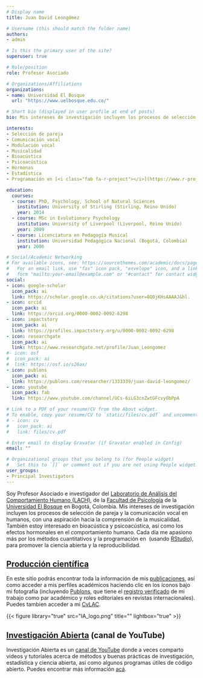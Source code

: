 ```yaml
---
# Display name
title: Juan David Leongómez

# Username (this should match the folder name)
authors:
- admin

# Is this the primary user of the site?
superuser: true

# Role/position
role: Profesor Asociado

# Organizations/Affiliations
organizations:
- name: Universidad El Bosque
  url: "https://www.uelbosque.edu.co/"

# Short bio (displayed in user profile at end of posts)
bio: Mis intereses de investigación incluyen los procesos de selección de pareja y la comunicación vocal en humanos, con una aspiración hacia la comprensión de la musicalidad. También estoy interesado en bioacústica y psicoacústica, así como en estadística y programación en [<i class="fab fa-r-project"></i>](https://www.r-project.org/about.html).

interests:
- Selección de pareja
- Comunicación vocal
- Modulación vocal
- Musicalidad
- Bioacústica
- Psicoacústica
- Hormonas
- Estadística
- Programación en [<i class="fab fa-r-project"></i>](https://www.r-project.org/about.html)

education:
  courses:
  - course: PhD, Psychology, School of Natural Sciences
    institution: University of Stirling (Stirling, Reino Unido)
    year: 2014
  - course: MSc in Evolutionary Psychology
    institution: University of Liverpool (Liverpool, Reino Unido)
    year: 2009
  - course: Licenciatura en Pedagogía Musical
    institution: Universidad Pedagógica Nacional (Bogotá, Colombia)
    year: 2006

# Social/Academic Networking
# For available icons, see: https://sourcethemes.com/academic/docs/page-builder/#icons
#   For an email link, use "fas" icon pack, "envelope" icon, and a link in the
#   form "mailto:your-email@example.com" or "#contact" for contact widget.
social:
- icon: google-scholar
  icon_pack: ai
  link: https://scholar.google.co.uk/citations?user=8Q0jKHsAAAAJ&hl.
- icon: orcid
  icon_pack: ai
  link: https://orcid.org/0000-0002-0092-6298
- icon: impactstory
  icon_pack: ai
  link: https://profiles.impactstory.org/u/0000-0002-0092-6298
- icon: researchgate
  icon_pack: ai
  link: https://www.researchgate.net/profile/Juan_Leongomez
#- icon: osf
#  icon_pack: ai
#  link: https://osf.io/s26ax/
- icon: publons
  icon_pack: ai
  link: https://publons.com/researcher/1333339/juan-david-leongomez/
- icon: youtube
  icon_pack: fab
  link: https://www.youtube.com/channel/UCs-6iLG3cnZwtGFcvyObPpA

# Link to a PDF of your resume/CV from the About widget.
# To enable, copy your resume/CV to `static/files/cv.pdf` and uncomment the lines below.
# - icon: cv
#   icon_pack: ai
#   link: files/cv.pdf

# Enter email to display Gravatar (if Gravatar enabled in Config)
email: ""

# Organizational groups that you belong to (for People widget)
#   Set this to `[]` or comment out if you are not using People widget.
user_groups:
- Principal Investigators
---
```


Soy Profesor Asociado e investigador del [Laboratorio de Análisis del Comportamiento Humano (LACH)](https://sites.google.com/unbosque.edu.co/lach-es/home), de la [Facultad de Psicología](https://www.uelbosque.edu.co/psicologia) de la [Universidad El Bosque](https://www.uelbosque.edu.co/) en Bogotá, Colombia. Mis intereses de investigación incluyen los procesos de selección de pareja y la comunicación vocal en humanos, con una aspiración hacia la comprensión de la musicalidad. También estoy interesado en bioacústica y psicoacústica, así como los efectos hormonales en el comportamiento humano. Cada día me apasiono más por los métodos cuantitativos y la programación en [<i class="fab fa-r-project"></i>](https://www.r-project.org/about.html)&nbsp;(usando [RStudio](https://rstudio.com/products/rstudio/)), para promover la ciencia abierta y la reproducibilidad.

## [Producción científica](/es/publication/)

En este sitio podrás encontrar toda la información de mis [publicaciones](https://jdleongomez.info/es/publication/), así como acceder a mis perfiles académicos haciendo clic en los íconos bajo mi fotografía (incluyendo [Publons](https://publons.com/researcher/1333339/juan-david-leongomez/), que tiene el [registro verificado](https://publons.com/researcher/1333339/juan-david-leongomez/peer-review/) de mi trabajo como par académico y roles editoriales en revistas internacionales). Puedes tambien acceder a mi [CvLAC](http://scienti.colciencias.gov.co:8081/cvlac/visualizador/generarCurriculoCv.do?cod_rh=0001348945).

{{< figure library="true" src="IA_logo.png" title="" lightbox="true" >}}
## [Investigación Abierta](#posts) (canal de YouTube)

Investigación Abierta es un [canal de YouTube](https://www.youtube.com/channel/UCs-6iLG3cnZwtGFcvyObPpA) donde a veces comparto videos y tutoriales acerca de métodos y buenas prácticas de investigación, estadística y ciencia abierta, así como algunos programas útiles de código abierto. Puedes encontrar más información [acá](#posts).
